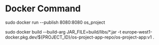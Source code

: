 # Docker Command
sudo docker run  --publish 8080:8080 os_project


sudo docker build --build-arg JAR_FILE=build/libs/\*.jar -t europe-west1-docker.pkg.dev/${PROJECT_ID}/os-project-app-repo/os-project-app:v1 .
